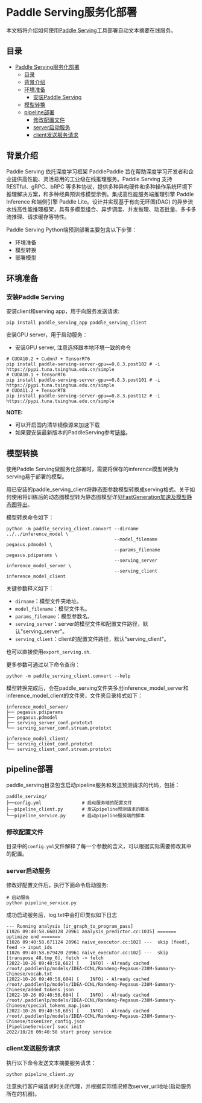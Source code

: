 # Paddle Serving服务化部署

本文档将介绍如何使用[Paddle Serving](https://github.com/PaddlePaddle/Serving/blob/develop/README_CN.md)工具部署自动文本摘要在线服务。

## 目录
- [Paddle Serving服务化部署](#paddle-serving服务化部署)
  - [目录](#目录)
  - [背景介绍](#背景介绍)
  - [环境准备](#环境准备)
    - [安装Paddle Serving](#安装paddle-serving)
  - [模型转换](#模型转换)
  - [pipeline部署](#pipeline部署)
    - [修改配置文件](#修改配置文件)
    - [server启动服务](#server启动服务)
    - [client发送服务请求](#client发送服务请求)

## 背景介绍
Paddle Serving 依托深度学习框架 PaddlePaddle 旨在帮助深度学习开发者和企业提供高性能、灵活易用的工业级在线推理服务。Paddle Serving 支持 RESTful、gRPC、bRPC 等多种协议，提供多种异构硬件和多种操作系统环境下推理解决方案，和多种经典预训练模型示例。集成高性能服务端推理引擎 Paddle Inference 和端侧引擎 Paddle Lite。设计并实现基于有向无环图(DAG) 的异步流水线高性能推理框架，具有多模型组合、异步调度、并发推理、动态批量、多卡多流推理、请求缓存等特性。

Paddle Serving Python端预测部署主要包含以下步骤：
- 环境准备
- 模型转换
- 部署模型

## 环境准备
### 安装Paddle Serving
安装client和serving app，用于向服务发送请求:
```shell
pip install paddle_serving_app paddle_serving_client
```
安装GPU server，用于启动服务：

- 安装GPU server, 注意选择跟本地环境一致的命令
```shell
# CUDA10.2 + Cudnn7 + TensorRT6
pip install paddle-serving-server-gpu==0.8.3.post102 # -i https://pypi.tuna.tsinghua.edu.cn/simple
# CUDA10.1 + TensorRT6
pip install paddle-serving-server-gpu==0.8.3.post101 # -i https://pypi.tuna.tsinghua.edu.cn/simple
# CUDA11.2 + TensorRT8
pip install paddle-serving-server-gpu==0.8.3.post112 # -i https://pypi.tuna.tsinghua.edu.cn/simple
```

**NOTE:**
- 可以开启国内清华镜像源来加速下载
- 如果要安装最新版本的PaddleServing参考[链接](https://github.com/PaddlePaddle/Serving/blob/develop/doc/Latest_Packages_CN.md)。


## 模型转换

使用Paddle Serving做服务化部署时，需要将保存的inference模型转换为serving易于部署的模型。

用已安装的paddle_serving_client将静态图参数模型转换成serving格式。关于如何使用将训练后的动态图模型转为静态图模型详见[FastGeneration加速及模型静态图导出](../../README.md)。

模型转换命令如下：
```shell
python -m paddle_serving_client.convert --dirname ../../inference_model \
                                        --model_filename pegasus.pdmodel \
                                        --params_filename pegasus.pdiparams \
                                        --serving_server inference_model_server \
                                        --serving_client inference_model_client
```
关键参数释义如下：
* `dirname`：模型文件夹地址。
* `model_filename`：模型文件名。
* `params_filename`：模型参数名。
* `serving_server`：server的模型文件和配置文件路径，默认"serving_server"。
* `serving_client`：client的配置文件路径，默认"serving_client"。

也可以直接使用`export_serving.sh`.

更多参数可通过以下命令查询：
```shell
python -m paddle_serving_client.convert --help
```
模型转换完成后，会在paddle_serving文件夹多出inference_model_server和inference_model_client的文件夹，文件夹目录格式如下：
```
inference_model_server/
├── pegasus.pdiparams
├── pegasus.pdmodel
├── serving_server_conf.prototxt
└── serving_server_conf.stream.prototxt

inference_model_client/
├── serving_client_conf.prototxt
└── serving_client_conf.stream.prototxt
```

## pipeline部署

paddle_serving目录包含启动pipeline服务和发送预测请求的代码，包括：
```
paddle_serving/
├──config.yml               # 启动服务端的配置文件
├──pipeline_client.py       # 发送pipeline预测请求的脚本
└──pipeline_service.py      # 启动pipeline服务端的脚本
```

### 修改配置文件
目录中的`config.yml`文件解释了每一个参数的含义，可以根据实际需要修改其中的配置。

### server启动服务
修改好配置文件后，执行下面命令启动服务:
```shell
# 启动服务
python pipeline_service.py
```
成功启动服务后，log.txt中会打印类似如下日志
```
--- Running analysis [ir_graph_to_program_pass]
I1026 09:40:58.660128 20961 analysis_predictor.cc:1035] ======= optimize end =======
I1026 09:40:58.671124 20961 naive_executor.cc:102] ---  skip [feed], feed -> input_ids
I1026 09:40:58.679420 20961 naive_executor.cc:102] ---  skip [transpose_48.tmp_0], fetch -> fetch
[2022-10-26 09:40:58,682] [    INFO] - Already cached /root/.paddlenlp/models/IDEA-CCNL/Randeng-Pegasus-238M-Summary-Chinese/vocab.txt
[2022-10-26 09:40:58,684] [    INFO] - Already cached /root/.paddlenlp/models/IDEA-CCNL/Randeng-Pegasus-238M-Summary-Chinese/added_tokens.json
[2022-10-26 09:40:58,684] [    INFO] - Already cached /root/.paddlenlp/models/IDEA-CCNL/Randeng-Pegasus-238M-Summary-Chinese/special_tokens_map.json
[2022-10-26 09:40:58,685] [    INFO] - Already cached /root/.paddlenlp/models/IDEA-CCNL/Randeng-Pegasus-238M-Summary-Chinese/tokenizer_config.json
[PipelineServicer] succ init
2022/10/26 09:40:58 start proxy service
```

### client发送服务请求
执行以下命令发送文本摘要服务请求：
```shell
python pipeline_client.py
```
注意执行客户端请求时关闭代理，并根据实际情况修改server_url地址(启动服务所在的机器)。
